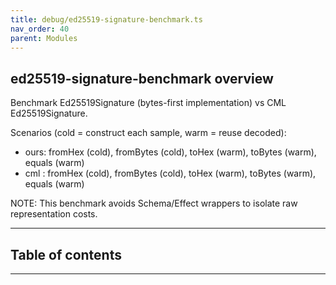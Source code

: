 ```yaml
---
title: debug/ed25519-signature-benchmark.ts
nav_order: 40
parent: Modules
---
```


## ed25519-signature-benchmark overview

Benchmark Ed25519Signature (bytes-first implementation) vs CML Ed25519Signature.

Scenarios (cold = construct each sample, warm = reuse decoded):

- ours: fromHex (cold), fromBytes (cold), toHex (warm), toBytes (warm), equals (warm)
- cml : fromHex (cold), fromBytes (cold), toHex (warm), toBytes (warm), equals (warm)

NOTE: This benchmark avoids Schema/Effect wrappers to isolate raw representation costs.

---

<h2 class="text-delta">Table of contents</h2>

---
